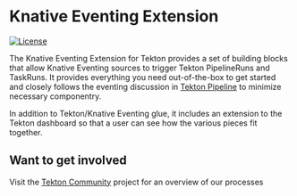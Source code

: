 # Knative Eventing Extension
[![License](https://img.shields.io/badge/License-Apache%202.0-blue.svg)](https://github.com/kubernetes/experimental/blob/master/LICENSE)

The Knative Eventing Extension for Tekton provides a set of building blocks that allow Knative Eventing sources to trigger Tekton PipelineRuns and TaskRuns. It provides everything you need out-of-the-box to get started and closely follows the eventing discussion in  [Tekton Pipeline](https://github.com/tektoncd/pipeline) to minimize necessary componentry.

In addition to Tekton/Knative Eventing glue, it includes an extension to the Tekton dashboard so that a user can see how the various pieces fit together.

## Want to get involved

Visit the [Tekton Community](https://github.com/tektoncd/community) project for an overview of our processes
